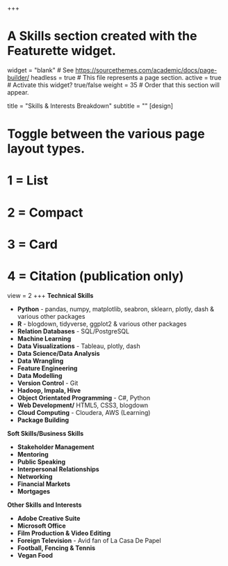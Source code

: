 
+++
# A Skills section created with the Featurette widget.
widget = "blank"  # See https://sourcethemes.com/academic/docs/page-builder/
headless = true  # This file represents a page section.
active = true  # Activate this widget? true/false
weight = 35  # Order that this section will appear.

title = "Skills & Interests Breakdown"
subtitle = ""
[design]
  # Toggle between the various page layout types.
  #   1 = List
  #   2 = Compact
  #   3 = Card
  #   4 = Citation (publication only)
  view = 2
+++
**Technical Skills** 
* **Python** - pandas, numpy, matplotlib, seabron, sklearn, plotly, dash & various other packages
* **R** - blogdown, tidyverse, ggplot2 & various other packages
* **Relation Databases** - SQL/PostgreSQL
* **Machine Learning**
* **Data Visualizations** - Tableau, plotly, dash
* **Data Science/Data Analysis**
* **Data Wrangling**
* **Feature Engineering**
* **Data Modelling**
* **Version Control** - Git
* **Hadoop, Impala, Hive**
* **Object Orientated Programming** - C#, Python
* **Web Development/** HTML5, CSS3, blogdown
* **Cloud Computing** - Cloudera, AWS (Learning)
* **Package Building**

**Soft Skills/Business Skills**
* **Stakeholder Management**
* **Mentoring**
* **Public Speaking**
* **Interpersonal Relationships**
* **Networking**
* **Financial Markets**
* **Mortgages**

**Other Skills and Interests**
* **Adobe Creative Suite**
* **Microsoft Office**
* **Film Production & Video Editing**
* **Foreign Television** - Avid fan of La Casa De Papel
* **Football, Fencing & Tennis**
* **Vegan Food**


